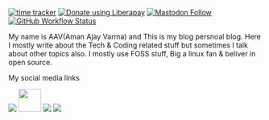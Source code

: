 [![time tracker](https://wakatime.com/badge/github/AmanAjayVarma/amanajayvarma.github.io.svg)](https://wakatime.com/badge/github/AmanAjayVarma/amanajayvarma.github.io)
<noscript><a href="https://liberapay.com/amanajayvarma/donate"><img alt="Donate using Liberapay" src="http://img.shields.io/liberapay/goal/amanajayvarma.svg?logo=liberapay"></a></noscript>
[![Mastodon Follow](https://img.shields.io/mastodon/follow/189355?domain=https%3A%2F%2Ffosstodon.org%2F&style=social)](https://fosstodon.org/web/accounts/189355)
<a href="https://github.com/AmanAjayVarma/amanajayvarma.github.io/blob/master/index.html" target="_blank"><img alt="GitHub Workflow Status" src="https://img.shields.io/github/workflow/status/amanajayvarma/amanajayvarma.github.io/Jekyll site CI?"></a>

My name is AAV(Aman Ajay Varma) and This is my blog persnoal blog. Here I mostly write about the Tech & Coding related stuff but sometimes I talk about other topics also. I mostly use FOSS stuff, Big a linux fan & beliver in open source.

My social media links

<a href="https://facebook.com/amanajayvarma" target="_blank"><img src="https://img.icons8.com/color/50/000000/facebook-new.png"></a>
<a href="https://reddit.com/u/amanajayvarma" target="_blank"><img src="https://cdn3.iconfinder.com/data/icons/2018-social-media-logotypes/1000/2018_social_media_popular_app_logo_reddit-512.png" width="45"></a>
<a href="mailto:amanajayvarma@gmail.com" target="_blank"><img src="https://img.icons8.com/officel/45/000000/email.png"></a>
<a href="https://wa.me/917499820830" target="_blan"><img src="https://img.icons8.com/color/50/000000/whatsapp.png"></a>

